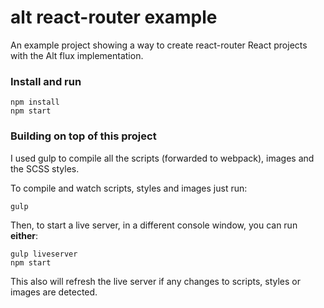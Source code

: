 alt react-router example
========================

An example project showing a way to create react-router React projects with the Alt flux implementation.

### Install and run

```
npm install
npm start
```

### Building on top of this project

I used gulp to compile all the scripts (forwarded to webpack), images and the SCSS styles.

To compile and watch scripts, styles and images just run:
```
gulp
```

Then, to start a live server, in a different console window, you can run **either**:
```
gulp liveserver
npm start
```

This also will refresh the live server if any changes to scripts, styles or images are detected.